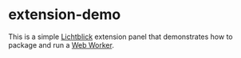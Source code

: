 # extension-demo

This is a simple [Lichtblick](https://github.com/Lichtblick-Suite) extension panel that demonstrates how to package and run a [Web Worker](https://developer.mozilla.org/en-US/docs/Web/API/Web_Workers_API/Using_web_workers).

